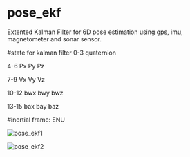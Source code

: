 # pose_ekf
Extented Kalman Filter for 6D pose estimation using gps, imu, magnetometer and sonar sensor.

#state for kalman filter
0-3 quaternion

4-6 Px Py Pz

7-9 Vx Vy Vz

10-12 bwx bwy bwz

13-15 bax bay baz 

#inertial frame: ENU

![pose_ekf1](https://cloud.githubusercontent.com/assets/3192355/13659245/5f6d9e70-e6ba-11e5-8baa-edfb05460506.png)


![pose_ekf2](https://cloud.githubusercontent.com/assets/3192355/13659246/5f6e8b1e-e6ba-11e5-8cb1-f212e1b0b8dc.png)

